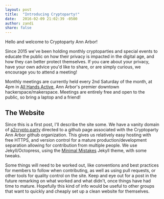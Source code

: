 ```yaml
---
layout: post
title:  "Introducing Cryptoparty!"
date:   2016-02-09 21:02:39 -0500
author: zandi
share: false
---
```

Hello and welcome to Cryptoparty Ann Arbor!

Since 2015 we've been holding monthly cryptoparties and special events to educate the public on how their privacy
is impacted in the digital age, and how they can better protect themselves. If you care about your
privacy, have your own advice you'd like to share, or are simply curious, we encourage you to attend
a meeting!

Monthly meetings are currently held every 2nd Saturday of the month, at 4pm in [All Hands Active][aha],
Ann Arbor's premier downtown hackerspace/makerspace. Meetings are entirely free and open to the public,
so bring a laptop and a friend!


## The Website

Since this is a first post, I'll describe the site some. We have a vanity
domain of [a2crypto.party](http://a2crypto.party) directed to a github page
associated with the Cryptoparty Ann Arbor github organization. This gives
us relatively easy hosting with free HTTPS, and version control for
a mature production/development separation allowing for contribution from
multiple people. We use Jekyll/Octopress, using the [Minimal Mistakes](https://mmistakes.github.io/minimal-mistakes/)
Jekyll theme, with some tweaks.

Some things will need to be worked out, like conventions and best
practices for members to follow when contributing, as well as using
pull requests, or other tools for quality control on the site.
Keep and eye out for a post in the future remarking on what worked and
what didn't, once things have had time to mature.
Hopefully this kind of info would be useful to other groups that want
to quickly and cheaply set up a clean website for themselves.

[aha]: http://www.allhandsactive.org/

